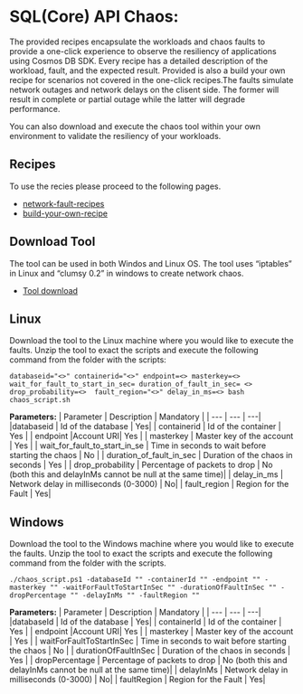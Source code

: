 # SQL(Core) API Chaos:
The provided recipes encapsulate the workloads and chaos faults to provide a one-click experience to observe the resiliency of applications using Cosmos DB SDK. Every recipe has a detailed description of the workload, fault, and the expected result. Provided is also a build your own recipe for scenarios not covered in the one-click recipes.The faults simulate network outages and network delays on the clisent side. The former will result in complete or partial outage while the latter will degrade performance.

You can also download and execute the chaos tool within your own environment to validate the resiliency of your workloads.


## Recipes
To use the recies please proceed to the following pages.
 - [network-fault-recipes](./network-faults/)
 - [build-your-own-recipe](./build-your-own-recipe)

## Download Tool
The tool can be used in both Windos and Linux OS. The tool uses “iptables” in Linux and “clumsy 0.2” in windows to create network chaos. 

- [Tool download](./chaos-tool.zip)

## Linux
Download the tool to the Linux machine where you would like to execute the faults. Unzip the tool to exact the scripts and execute the following command from the folder with the scripts:

```
databaseid="<>" containerid="<>" endpoint=<> masterkey=<> wait_for_fault_to_start_in_sec= duration_of_fault_in_sec= <> drop_probability=<>  fault_region="<>" delay_in_ms=<> bash chaos_script.sh
```
**Parameters:**
   |  Parameter | Description | Mandatory |
   | --- | --- | ---|
   |databaseid | Id of the database | Yes|
   | containerid | Id of the container  | Yes |
   | endpoint |Account URI| Yes |
   | masterkey | Master key of the account | Yes |
   | wait_for_fault_to_start_in_se | Time in seconds to wait before starting the chaos | No |
   | duration_of_fault_in_sec | Duration of the chaos in seconds  | Yes |
   | drop_probability | Percentage of packets to drop  | No (both this and delayInMs cannot be null at the same time)|
   | delay_in_ms | Network delay in milliseconds (0-3000) | No|
   | fault_region | Region for the Fault | Yes|

## Windows
Download the tool to the Windows machine where you would like to execute the faults. Unzip the tool to exact the scripts and execute the following command from the folder with the scripts.

 ```
./chaos_script.ps1 -databaseId "" -containerId "" -endpoint "" -masterkey "" -waitForFaultToStartInSec "" -durationOfFaultInSec "" -dropPercentage "" -delayInMs "" -faultRegion ""
 ```
**Parameters:**
   |  Parameter | Description | Mandatory |
   | --- | --- | ---|
   |databaseId | Id of the database | Yes|
   | containerId | Id of the container  | Yes |
   | endpoint |Account URI| Yes |
   | masterkey | Master key of the account | Yes |
   | waitForFaultToStartInSec | Time in seconds to wait before starting the chaos | No |
   | durationOfFaultInSec | Duration of the chaos in seconds  | Yes |
   | dropPercentage | Percentage of packets to drop  | No (both this and delayInMs cannot be null at the same time)|
   | delayInMs | Network delay in milliseconds (0-3000) | No|
   | faultRegion | Region for the Fault | Yes|

   

   
